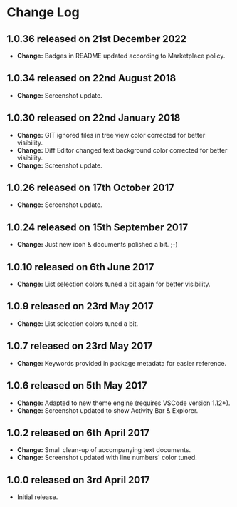 # Change Log

## **1.0.36** released on 21st December 2022

- **Change:** Badges in README updated according to Marketplace policy.

## **1.0.34** released on 22nd August 2018

- **Change:** Screenshot update.

## **1.0.30** released on 22nd January 2018

- **Change:** GIT ignored files in tree view color corrected for better visibility.
- **Change:** Diff Editor changed text background color corrected for better visibility.
- **Change:** Screenshot update.

## **1.0.26** released on 17th October 2017

- **Change:** Screenshot update.

## **1.0.24** released on 15th September 2017

- **Change:** Just new icon & documents polished a bit. ;-)

## **1.0.10** released on 6th June 2017

- **Change:** List selection colors tuned a bit again for better visibility.

## **1.0.9** released on 23rd May 2017

- **Change:** List selection colors tuned a bit.

## **1.0.7** released on 23rd May 2017

- **Change:** Keywords provided in package metadata for easier reference.

## **1.0.6** released on 5th May 2017

- **Change:** Adapted to new theme engine (requires VSCode version 1.12+).
- **Change:** Screenshot updated to show Activity Bar & Explorer.

## **1.0.2** released on 6th April 2017

- **Change:** Small clean-up of accompanying text documents.
- **Change:** Screenshot updated with line numbers' color tuned.

## **1.0.0** released on 3rd April 2017

- Initial release.